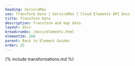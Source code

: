 ```yaml
---
heading: ServiceMax
seo: Transform Data | ServiceMax | Cloud Elements API Docs
title: Transform Data
description: Transform and map data.
layout: docs
breadcrumbs: /docs/elements.html
elementId: 169
parent: Back to Element Guides
order: 25
---
```


{% include transformations.md %}
